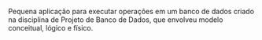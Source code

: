 Pequena aplicação para executar operações em um banco de dados
criado na disciplina de Projeto de Banco de Dados, que envolveu modelo conceitual, lógico e físico.


